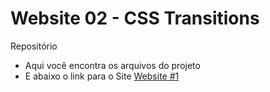 # Website 02 - CSS Transitions

Repositório
- Aqui você encontra os arquivos do projeto
- E abaixo o link para o Site
[Website #1](https://scratch-familiar-cloth.glitch.me/)